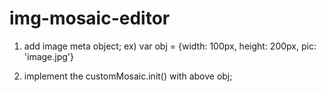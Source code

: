 # img-mosaic-editor
1. add image meta object;
   ex) var obj = {width: 100px, height: 200px, pic: 'image.jpg'}
   
2. implement the customMosaic.init() with above obj;
